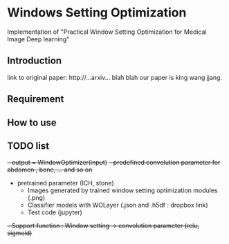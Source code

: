 # Windows Setting Optimization
Implementation of "Practical Window Setting Optimization for Medical Image Deep learning"

## Introduction
link to original paper: http://...arxiv...
blah blah our paper is king wang jjang.

## Requirement
  
## How to use
  
## TODO list
~~- output = WindowOptimizer(input)~~
~~- predefined convolution parameter for abdomen , bone, ... and so on~~
- pretrained parameter (ICH, stone)
  - Images generated by trained window setting optimization modules (.png)
  - Classifier models with WOLayer (.json and .h5df : dropbox link)
  - Test code (jupyter)
  
~~- Support function : Window setting -> convolution parameter (relu, sigmoid)~~
